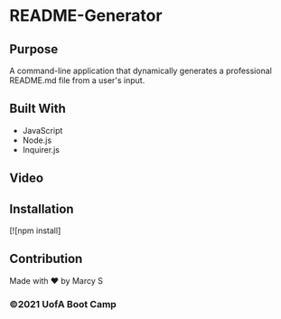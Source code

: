 # README-Generator

## Purpose
A command-line application that dynamically generates a professional README.md file from a user's input.


## Built With
* JavaScript
* Node.js
* Inquirer.js

## Video 

## Installation
[![npm install]

## Contribution
Made with ❤️ by Marcy S

### ©️2021 UofA Boot Camp
